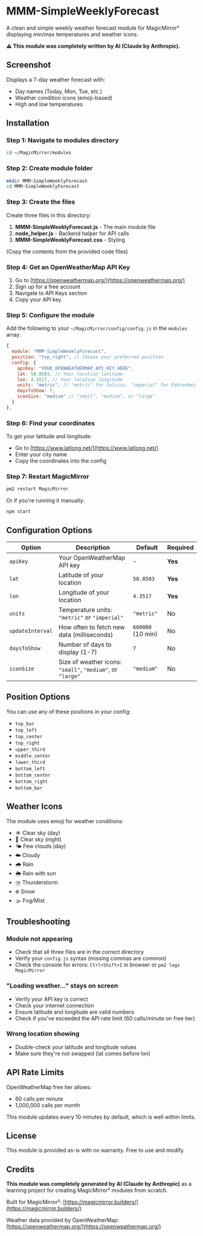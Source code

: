 # MMM-SimpleWeeklyForecast

A clean and simple weekly weather forecast module for MagicMirror² displaying min/max temperatures and weather icons.

**⚠️ This module was completely written by AI (Claude by Anthropic).**

## Screenshot

Displays a 7-day weather forecast with:
- Day names (Today, Mon, Tue, etc.)
- Weather condition icons (emoji-based)
- High and low temperatures

## Installation

### Step 1: Navigate to modules directory
```bash
cd ~/MagicMirror/modules
```

### Step 2: Create module folder
```bash
mkdir MMM-SimpleWeeklyForecast
cd MMM-SimpleWeeklyForecast
```

### Step 3: Create the files

Create three files in this directory:

1. **MMM-SimpleWeeklyForecast.js** - The main module file
2. **node_helper.js** - Backend helper for API calls
3. **MMM-SimpleWeeklyForecast.css** - Styling

(Copy the contents from the provided code files)

### Step 4: Get an OpenWeatherMap API Key

1. Go to [https://openweathermap.org/](https://openweathermap.org/)
2. Sign up for a free account
3. Navigate to API Keys section
4. Copy your API key

### Step 5: Configure the module

Add the following to your `~/MagicMirror/config/config.js` in the `modules` array:

```javascript
{
  module: "MMM-SimpleWeeklyForecast",
  position: "top_right", // Choose your preferred position
  config: {
    apiKey: "YOUR_OPENWEATHERMAP_API_KEY_HERE",
    lat: 50.8503, // Your location latitude
    lon: 4.3517, // Your location longitude
    units: "metric", // "metric" for Celsius, "imperial" for Fahrenheit
    daysToShow: 7,
    iconSize: "medium" // "small", "medium", or "large"
  }
},
```

### Step 6: Find your coordinates

To get your latitude and longitude:
- Go to [https://www.latlong.net/](https://www.latlong.net/)
- Enter your city name
- Copy the coordinates into the config

### Step 7: Restart MagicMirror

```bash
pm2 restart MagicMirror
```

Or if you're running it manually:
```bash
npm start
```

## Configuration Options

| Option | Description | Default | Required |
|--------|-------------|---------|----------|
| `apiKey` | Your OpenWeatherMap API key | - | **Yes** |
| `lat` | Latitude of your location | `50.8503` | **Yes** |
| `lon` | Longitude of your location | `4.3517` | **Yes** |
| `units` | Temperature units: `"metric"` or `"imperial"` | `"metric"` | No |
| `updateInterval` | How often to fetch new data (milliseconds) | `600000` (10 min) | No |
| `daysToShow` | Number of days to display (1-7) | `7` | No |
| `iconSize` | Size of weather icons: `"small"`, `"medium"`, or `"large"` | `"medium"` | No |

## Position Options

You can use any of these positions in your config:
- `top_bar`
- `top_left`
- `top_center`
- `top_right`
- `upper_third`
- `middle_center`
- `lower_third`
- `bottom_left`
- `bottom_center`
- `bottom_right`
- `bottom_bar`

## Weather Icons

The module uses emoji for weather conditions:
- ☀️ Clear sky (day)
- 🌙 Clear sky (night)
- 🌤️ Few clouds (day)
- ☁️ Cloudy
- 🌧️ Rain
- 🌦️ Rain with sun
- ⛈️ Thunderstorm
- ❄️ Snow
- 🌫️ Fog/Mist

## Troubleshooting

### Module not appearing
- Check that all three files are in the correct directory
- Verify your `config.js` syntax (missing commas are common)
- Check the console for errors: `Ctrl+Shift+I` in browser or `pm2 logs MagicMirror`

### "Loading weather..." stays on screen
- Verify your API key is correct
- Check your internet connection
- Ensure latitude and longitude are valid numbers
- Check if you've exceeded the API rate limit (60 calls/minute on free tier)

### Wrong location showing
- Double-check your latitude and longitude values
- Make sure they're not swapped (lat comes before lon)

## API Rate Limits

OpenWeatherMap free tier allows:
- 60 calls per minute
- 1,000,000 calls per month

This module updates every 10 minutes by default, which is well within limits.

## License

This module is provided as-is with no warranty. Free to use and modify.

## Credits

**This module was completely generated by AI (Claude by Anthropic)** as a learning project for creating MagicMirror² modules from scratch.

Built for MagicMirror²: [https://magicmirror.builders/](https://magicmirror.builders/)

Weather data provided by OpenWeatherMap: [https://openweathermap.org/](https://openweathermap.org/)
